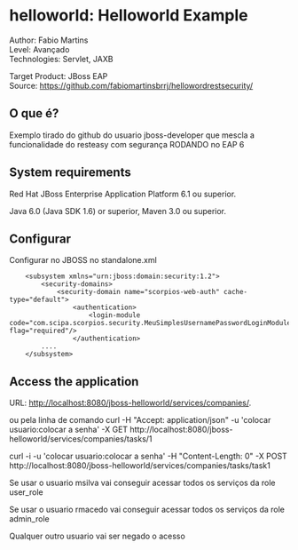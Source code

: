 helloworld: Helloworld Example
===============================
Author: Fabio Martins  
Level: Avançado  
Technologies: Servlet, JAXB  
  
Target Product: JBoss EAP  
Source: <https://github.com/fabiomartinsbrrj/hellowordrestsecurity/>  

O que é?
-----------

Exemplo tirado do github do usuario jboss-developer que mescla a funcionalidade do resteasy com segurança RODANDO no EAP 6


System requirements
-------------------
Red Hat JBoss Enterprise Application Platform 6.1 ou superior. 

Java 6.0 (Java SDK 1.6) or superior, Maven 3.0 ou superior.
 
Configurar
-------------------
Configurar no JBOSS no standalone.xml 

        <subsystem xmlns="urn:jboss:domain:security:1.2">
            <security-domains>
                <security-domain name="scorpios-web-auth" cache-type="default">
                    <authentication>
                        <login-module code="com.scipa.scorpios.security.MeuSimplesUsernamePasswordLoginModule" flag="required"/>
                    </authentication>
			....
        </subsystem>
        
Access the application 
---------------------
URL: <http://localhost:8080/jboss-helloworld/services/companies/>. 

ou pela linha de comando 
 curl -H "Accept: application/json" -u 'colocar usuario:colocar a senha' -X GET http://localhost:8080/jboss-helloworld/services/companies/tasks/1

 curl -i -u 'colocar usuario:colocar a senha' -H "Content-Length: 0" -X POST http://localhost:8080/jboss-helloworld/services/companies/tasks/task1
  
Se usar o usuario msilva vai conseguir acessar todos os serviços da role user_role

Se usar o usuario rmacedo vai conseguir acessar todos os serviços da role admin_role

Qualquer outro usuario vai ser negado o acesso


